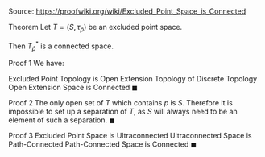 # 

Source: https://proofwiki.org/wiki/Excluded_Point_Space_is_Connected



Theorem
Let $T = \left({S, \tau_{\bar p}}\right)$ be an excluded point space.

Then $T^*_{\bar p}$ is a connected space.


Proof 1
We have:

Excluded Point Topology is Open Extension Topology of Discrete Topology
Open Extension Space is Connected
$\blacksquare$


Proof 2
The only open set of $T$ which contains $p$ is $S$.
Therefore it is impossible to set up a separation of $T$, as $S$ will always need to be an element of such a separation.
$\blacksquare$


Proof 3
Excluded Point Space is Ultraconnected
Ultraconnected Space is Path-Connected
Path-Connected Space is Connected
$\blacksquare$





